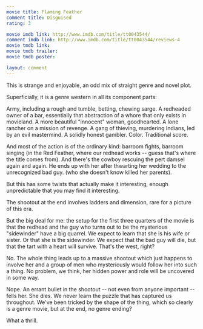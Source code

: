 ```yaml
---
movie title: Flaming Feather
comment title: Disguised
rating: 3

movie imdb link: http://www.imdb.com/title/tt0043544/
comment imdb link: http://www.imdb.com/title/tt0043544/reviews-4
movie tmdb link: 
movie tmdb trailer: 
movie tmdb poster: 

layout: comment
---
```


This is strange and enjoyable, an odd mix of straight genre and novel plot.

Superficially, it is a genre western in all its component parts:

Army, including a rough and tumble, betting, chewing sarge. A redheaded owner of a bar, essentially that abstraction of a whore that only exists in movieland. A more beautiful "innocent" woman, goodhearted. A lone rancher on a mission of revenge. A gang of thieving, murdering Indians, led by an evil mastermind. A solidly honest gambler. Color. Traditional score.

And most of the action is of the ordinary kind: barroom fights, barroom singing (in the Red Feather, where our redhead works -- guess that's where the title comes from). And there's the cowboy rescuing the pert damsel again and again. He ends up with her after thwarting her wedding to the unrecognized bad guy. (who she doesn't know killed her parents).

But this has some twists that actually make it interesting, enough unpredictable that you may find it interesting.

The shootout at the end involves ladders and dimension, rare for a picture of this era. 

But the big deal for me: the setup for the first three quarters of the movie is that the redhead and the guy who turns out to be the mysterious "sidewinder" have a big quarrel. We expect to learn that she is his wife or sister. Or that she is the sidewinder. We expect that the bad guy will die, but that the tart with a heart will survive. That's the west, right?

No. The whole thing leads up to a massive shootout which just happens to involve her and a group of men who mysteriously would follow her into such a thing. No problem, we think, her hidden power and role will be uncovered in some way.

Nope. An errant bullet in the shootout -- not even from anyone important -- fells her. She dies. We never learn the puzzle that has captured us throughout. We've been tricked by the shape of the thing, which so clearly is a genre movie, but at the end, no genre ending?

What a thrill.
